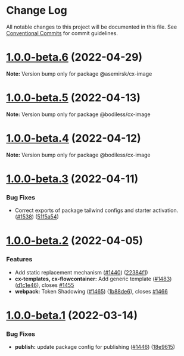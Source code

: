 # Change Log

All notable changes to this project will be documented in this file.
See [Conventional Commits](https://conventionalcommits.org) for commit guidelines.

# [1.0.0-beta.6](https://sourcecode.jnj.com/scm/asx-nbfp/canvasx/compare/v1.0.0-beta.5...v1.0.0-beta.6) (2022-04-29)

**Note:** Version bump only for package @asemirsk/cx-image





# [1.0.0-beta.5](https://sourcecode.jnj.com/scm/asx-nbfp/canvasx/compare/v1.0.0-beta.4...v1.0.0-beta.5) (2022-04-13)

**Note:** Version bump only for package @bodiless/cx-image





# [1.0.0-beta.4](https://sourcecode.jnj.com/scm/asx-nbfp/canvasx/compare/v1.0.0-beta.3...v1.0.0-beta.4) (2022-04-12)

**Note:** Version bump only for package @bodiless/cx-image





# [1.0.0-beta.3](https://sourcecode.jnj.com/scm/asx-nbfp/canvasx/compare/v1.0.0-beta.2...v1.0.0-beta.3) (2022-04-11)


### Bug Fixes

* Correct exports of package tailwind configs and starter activation. ([#1538](https://sourcecode.jnj.com/scm/asx-nbfp/canvasx/issues/1538)) ([51f5a54](https://sourcecode.jnj.com/scm/asx-nbfp/canvasx/commits/51f5a547517880cce55622f81c1aef906ca661f7))





# [1.0.0-beta.2](https://sourcecode.jnj.com/scm/asx-nbfp/canvasx/compare/v1.0.0-beta.1...v1.0.0-beta.2) (2022-04-05)


### Features

* Add static replacement mechanism ([#1440](https://sourcecode.jnj.com/scm/asx-nbfp/canvasx/issues/1440)) ([22384f1](https://sourcecode.jnj.com/scm/asx-nbfp/canvasx/commits/22384f184e73366bc00ec619e7b08fa3e5dfc29d))
* **cx-templates, cx-flowcontainer:** Add generic template  ([#1483](https://sourcecode.jnj.com/scm/asx-nbfp/canvasx/issues/1483)) ([d1c1e46](https://sourcecode.jnj.com/scm/asx-nbfp/canvasx/commits/d1c1e4652e2be95e3dcf2aba50acf2a6249a1aa9)), closes [#1455](https://sourcecode.jnj.com/scm/asx-nbfp/canvasx/issues/1455)
* **webpack:** Token Shadowing ([#1465](https://sourcecode.jnj.com/scm/asx-nbfp/canvasx/issues/1465)) ([1b88de6](https://sourcecode.jnj.com/scm/asx-nbfp/canvasx/commits/1b88de677896da149d1d02a8a664bac930d05d53)), closes [#1466](https://sourcecode.jnj.com/scm/asx-nbfp/canvasx/issues/1466)





# [1.0.0-beta.1](https://sourcecode.jnj.com/scm/asx-nbfp/canvasx/compare/v0.3.7...v1.0.0-beta.1) (2022-03-14)


### Bug Fixes

* **publish:** update package config for publishing ([#1446](https://sourcecode.jnj.com/scm/asx-nbfp/canvasx/issues/1446)) ([18e9615](https://sourcecode.jnj.com/scm/asx-nbfp/canvasx/commits/18e9615349972598362b5468d1c8bf13750ec0c8))
